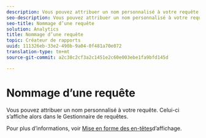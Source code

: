 ```yaml
---
description: Vous pouvez attribuer un nom personnalisé à votre requête. Celui-ci s’affiche alors dans le Gestionnaire de requêtes.
seo-description: Vous pouvez attribuer un nom personnalisé à votre requête. Celui-ci s’affiche alors dans le Gestionnaire de requêtes.
seo-title: Nommage d’une requête
solution: Analytics
title: Nommage d’une requête
topic: Créateur de rapports
uuid: 111326eb-33e2-490b-9a04-0f481a70e072
translation-type: tm+mt
source-git-commit: a2c38c2cf3a2c1451e2c60e003ebe1fa9bfd145d

---
```



# Nommage d’une requête

Vous pouvez attribuer un nom personnalisé à votre requête. Celui-ci s’affiche alors dans le Gestionnaire de requêtes.

Pour plus d’informations, voir [Mise en forme des en-têtes](../../../analyze/report-builder/layout/t-format-display-headers.md#task_45C7C4938C2C47FCB02634A1248AA831)d’affichage.
